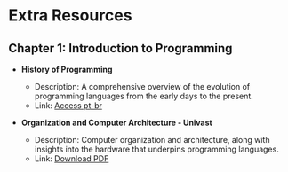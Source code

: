 # Extra Resources

## Chapter 1: Introduction to Programming

- **History of Programming**
    - Description: A comprehensive overview of the evolution of programming languages from the early days to the present.
    - Link: [Access pt-br](https://www.programador.com.br/historia-da-programacao.html)


- **Organization and Computer Architecture - Univast**
    - Description: Computer organization and architecture, along with insights into the hardware that underpins programming languages.
    - Link: [Download PDF](https://bit.ly/3PqzKvP)

